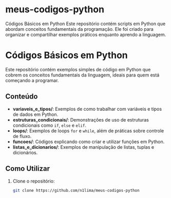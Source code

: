 # meus-codigos-python
Códigos Básicos em Python Este repositório contém scripts em Python que abordam conceitos fundamentais da programação. Ele foi criado para organizar e compartilhar exemplos práticos enquanto aprendo a linguagem.

# Códigos Básicos em Python

Este repositório contém exemplos simples de código em Python que cobrem os conceitos fundamentais da linguagem, ideais para quem está começando a programar.

## Conteúdo

- **variaveis_e_tipos/**: Exemplos de como trabalhar com variáveis e tipos de dados em Python.
- **estruturas_condicionais/**: Demonstrações de uso de estruturas condicionais como `if`, `else` e `elif`.
- **loops/**: Exemplos de loops `for` e `while`, além de práticas sobre controle de fluxo.
- **funcoes/**: Códigos explicando como criar e utilizar funções em Python.
- **listas_e_dicionarios/**: Exemplos de manipulação de listas, tuplas e dicionários.

## Como Utilizar

1. Clone o repositório:
   ```bash
   git clone https://github.com/n1lima/meus-codigos-python

